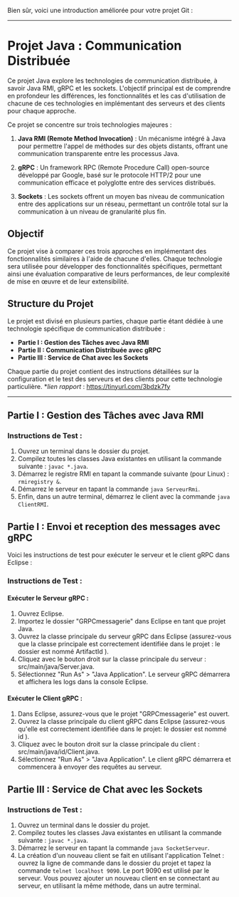 Bien sûr, voici une introduction améliorée pour votre projet Git :

---

# Projet Java : Communication Distribuée

Ce projet Java explore les technologies de communication distribuée, à savoir Java RMI, gRPC et les sockets. L'objectif principal est de comprendre en profondeur les différences, les fonctionnalités et les cas d'utilisation de chacune de ces technologies en implémentant des serveurs et des clients pour chaque approche.

Ce projet se concentre sur trois technologies majeures :

1. **Java RMI (Remote Method Invocation)** : Un mécanisme intégré à Java pour permettre l'appel de méthodes sur des objets distants, offrant une communication transparente entre les processus Java.
2. **gRPC** : Un framework RPC (Remote Procedure Call) open-source développé par Google, basé sur le protocole HTTP/2 pour une communication efficace et polyglotte entre des services distribués.

3. **Sockets** : Les sockets offrent un moyen bas niveau de communication entre des applications sur un réseau, permettant un contrôle total sur la communication à un niveau de granularité plus fin.

## Objectif

Ce projet vise à comparer ces trois approches en implémentant des fonctionnalités similaires à l'aide de chacune d'elles. Chaque technologie sera utilisée pour développer des fonctionnalités spécifiques, permettant ainsi une évaluation comparative de leurs performances, de leur complexité de mise en œuvre et de leur extensibilité.

## Structure du Projet

Le projet est divisé en plusieurs parties, chaque partie étant dédiée à une technologie spécifique de communication distribuée :

- **Partie I : Gestion des Tâches avec Java RMI**
- **Partie II : Communication Distribuée avec gRPC**
- **Partie III : Service de Chat avec les Sockets**

Chaque partie du projet contient des instructions détaillées sur la configuration et le test des serveurs et des clients pour cette technologie particulière. \*_lien rapport_ : https://tinyurl.com/3bdzk7fy

---

## Partie I : Gestion des Tâches avec Java RMI

### Instructions de Test :

1. Ouvrez un terminal dans le dossier du projet.
2. Compilez toutes les classes Java existantes en utilisant la commande suivante : `javac *.java`.
3. Démarrez le registre RMI en tapant la commande suivante (pour Linux) : `rmiregistry &`.
4. Démarrez le serveur en tapant la commande `java ServeurRmi`.
5. Enfin, dans un autre terminal, démarrez le client avec la commande `java ClientRMI`.

## Partie I : Envoi et reception des messages avec gRPC

Voici les instructions de test pour exécuter le serveur et le client gRPC dans Eclipse :

### Instructions de Test :

#### Exécuter le Serveur gRPC :

1. Ouvrez Eclipse.
2. Importez le dossier "GRPCmessagerie" dans Eclipse en tant que projet Java.
3. Ouvrez la classe principale du serveur gRPC dans Eclipse (assurez-vous que la classe principale est correctement identifiée dans le projet : le dossier est nommé ArtifactId ).
4. Cliquez avec le bouton droit sur la classe principale du serveur : src/main/java/Server.java.
5. Sélectionnez "Run As" > "Java Application".
   Le serveur gRPC démarrera et affichera les logs dans la console Eclipse.

#### Exécuter le Client gRPC :

1. Dans Eclipse, assurez-vous que le projet "GRPCmessagerie" est ouvert.
2. Ouvrez la classe principale du client gRPC dans Eclipse (assurez-vous qu'elle est correctement identifiée dans le projet: le dossier est nommé id ).
3. Cliquez avec le bouton droit sur la classe principale du client : src/main/java/id/Client.java.
4. Sélectionnez "Run As" > "Java Application".
   Le client gRPC démarrera et commencera à envoyer des requêtes au serveur.

## Partie III : Service de Chat avec les Sockets

### Instructions de Test :

1. Ouvrez un terminal dans le dossier du projet.
2. Compilez toutes les classes Java existantes en utilisant la commande suivante : `javac *.java`.
3. Démarrez le serveur en tapant la commande `java SocketServeur`.
4. La création d'un nouveau client se fait en utilisant l'application Telnet : ouvrez la ligne de commande dans le dossier du projet et tapez la commande `telnet localhost 9090`. Le port 9090 est utilisé par le serveur. Vous pouvez ajouter un nouveau client en se connectant au serveur, en utilisant la même méthode, dans un autre terminal.
